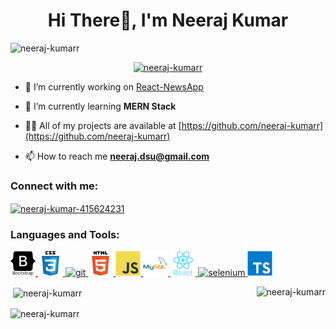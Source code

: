 

<h1 align="center">Hi There👋, I'm Neeraj Kumar</h1>

<p align="left"> <img src="https://komarev.com/ghpvc/?username=neeraj-kumarr&label=Profile%20views&color=0e75b6&style=flat" alt="neeraj-kumarr" /> </p>

<p align="center"> <a href="https://github.com/ryo-ma/github-profile-trophy"><img src="https://github-profile-trophy.vercel.app/?username=neeraj-kumarr&column=4&margin-w=70&margin-h=70" alt="neeraj-kumarr" /></a> </p>

- 🔭 I’m currently working on [React-NewsApp](https://github.com/neeraj-kumarr/React-NewsApp)

- 🌱 I’m currently learning **MERN Stack**

- 👨‍💻 All of my projects are available at [https://github.com/neeraj-kumarr](https://github.com/neeraj-kumarr)

- 📫 How to reach me **neeraj.dsu@gmail.com**

<h3 align="left">Connect with me:</h3>
<p align="left">
<a href="https://linkedin.com/in/neeraj-kumar-415624231" target="blank"><img align="center" src="https://raw.githubusercontent.com/rahuldkjain/github-profile-readme-generator/master/src/images/icons/Social/linked-in-alt.svg" alt="neeraj-kumar-415624231" height="30" width="40" /></a>
</p>

<h3 align="left">Languages and Tools:</h3>
<p align="left"> <a href="https://getbootstrap.com" target="_blank" rel="noreferrer"> <img src="https://raw.githubusercontent.com/devicons/devicon/master/icons/bootstrap/bootstrap-plain-wordmark.svg" alt="bootstrap" width="40" height="40"/> </a> <a href="https://www.w3schools.com/css/" target="_blank" rel="noreferrer"> <img src="https://raw.githubusercontent.com/devicons/devicon/master/icons/css3/css3-original-wordmark.svg" alt="css3" width="40" height="40"/> </a> <a href="https://git-scm.com/" target="_blank" rel="noreferrer"> <img src="https://www.vectorlogo.zone/logos/git-scm/git-scm-icon.svg" alt="git" width="40" height="40"/> </a> <a href="https://www.w3.org/html/" target="_blank" rel="noreferrer"> <img src="https://raw.githubusercontent.com/devicons/devicon/master/icons/html5/html5-original-wordmark.svg" alt="html5" width="40" height="40"/> </a> <a href="https://developer.mozilla.org/en-US/docs/Web/JavaScript" target="_blank" rel="noreferrer"> <img src="https://raw.githubusercontent.com/devicons/devicon/master/icons/javascript/javascript-original.svg" alt="javascript" width="40" height="40"/> </a> <a href="https://www.mysql.com/" target="_blank" rel="noreferrer"> <img src="https://raw.githubusercontent.com/devicons/devicon/master/icons/mysql/mysql-original-wordmark.svg" alt="mysql" width="40" height="40"/> </a> <a href="https://reactjs.org/" target="_blank" rel="noreferrer"> <img src="https://raw.githubusercontent.com/devicons/devicon/master/icons/react/react-original-wordmark.svg" alt="react" width="40" height="40"/> </a> <a href="https://www.selenium.dev" target="_blank" rel="noreferrer"> <img src="https://raw.githubusercontent.com/detain/svg-logos/780f25886640cef088af994181646db2f6b1a3f8/svg/selenium-logo.svg" alt="selenium" width="40" height="40"/> </a> <a href="https://www.typescriptlang.org/" target="_blank" rel="noreferrer"> <img src="https://raw.githubusercontent.com/devicons/devicon/master/icons/typescript/typescript-original.svg" alt="typescript" width="40" height="40"/> </a> </p>

<p><img align="right" src="https://github-readme-stats.vercel.app/api/top-langs?username=neeraj-kumarr&show_icons=true&locale=en&layout=compact" alt="neeraj-kumarr" /></p>

<p>&nbsp;<img align="center" src="https://github-readme-stats.vercel.app/api?username=neeraj-kumarr&show_icons=true&locale=en" alt="neeraj-kumarr" /></p>

<p><img align="center" src="https://github-readme-streak-stats.herokuapp.com/?user=neeraj-kumarr&" alt="neeraj-kumarr" /></p>

